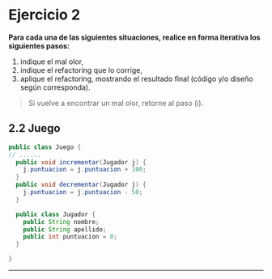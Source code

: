 # Ejercicio 2
**Para cada una de las siguientes situaciones, realice en forma iterativa los siguientes pasos:**
1. indique el mal olor, <br/>
2. indique el refactoring que lo corrige, <br/> 
3. aplique el refactoring, mostrando el resultado final (código y/o diseño según corresponda). <br/>
> Si vuelve a encontrar un mal olor, retorne al paso (i).

## 2.2 Juego
```java
public class Juego {
// ......
  public void incrementar(Jugador j) {
    j.puntuacion = j.puntuacion + 100;
  }
  public void decrementar(Jugador j) {
    j.puntuacion = j.puntuacion - 50;
  }

  public class Jugador {
    public String nombre;
    public String apellido;
    public int puntuacion = 0;
  }

}
```


- - - 
